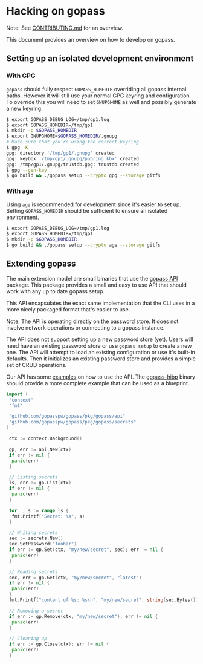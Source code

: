 # Hacking on gopass

Note: See [CONTRIBUTING.md](../CONTRIBUTING.md) for an overview.

This document provides an overview on how to develop on gopass.

## Setting up an isolated development environment

### With GPG

`gopass` should fully respect `GOPASS_HOMEDIR` overriding all gopass internal paths.
However it will still use your normal GPG keyring and configuration. To override this
you will need to set `GNUPGHOME` as well and possibly generate a new keyring.

```bash
$ export GOPASS_DEBUG_LOG=/tmp/gp1.log
$ export GOPASS_HOMEDIR=/tmp/gp1
$ mkdir -p $GOPASS_HOMEDIR
$ export GNUPGHOME=$GOPASS_HOMEDIR/.gnupg
# Make sure that you're using the correct keyring.
$ gpg -K
gpg: directory '/tmp/gp1/.gnupg' created
gpg: keybox '/tmp/gp1/.gnupg/pubring.kbx' created
gpg: /tmp/gp1/.gnupg/trustdb.gpg: trustdb created
$ gpg --gen-key
$ go build && ./gopass setup --crypto gpg --storage gitfs
```

### With age

Using `age` is recommended for development since it's easier to set up. Setting
`GOPASS_HOMEDIR` should be sufficient to ensure an isolated environment.

```bash
$ export GOPASS_DEBUG_LOG=/tmp/gp1.log
$ export GOPASS_HOMEDIR=/tmp/gp1
$ mkdir -p $GOPASS_HOMEDIR
$ go build && ./gopass setup --crypto age --storage gitfs
```

## Extending gopass

The main extension model are small binaries that use the [gopass API](https://pkg.go.dev/github.com/gopasspw/gopass/pkg/gopass/api) package. This package provides a small and easy to use API that should work with any up to date gopass setup.

This API encapsulates the exact same implementation that the CLI uses in a more nicely packaged format that's easier to use.

Note: The API is operating directly on the password store. It does not involve network operations or connecting to a gopass instance.

The API does not support setting up a new password store (yet). Users will need have an existing password store
or use `gopass setup` to create a new one. The API will attempt to load an existing configuration or use it's built-in
defaults. Then it initializes an existing password store and provides a simple set of CRUD operations.

Our API has some [examples](../pkg/gopass/api/api_test.go) on how to use the API. The [gopass-hibp](https://github.com/gopasspw/gopass-hibp/blob/master/main.go) binary should provide a more complete example that can be used as a blueprint.

```go
import (
 "context"
 "fmt"

 "github.com/gopasspw/gopass/pkg/gopass/api"
 "github.com/gopasspw/gopass/pkg/gopass/secrets"
)

 ctx := context.Background()

 gp, err := api.New(ctx)
 if err != nil {
  panic(err)
 }

 // Listing secrets
 ls, err := gp.List(ctx)
 if err != nil {
  panic(err)
 }

 for _, s := range ls {
  fmt.Printf("Secret: %s", s)
 }

 // Writing secrets
 sec := secrets.New()
 sec.SetPassword("foobar")
 if err := gp.Set(ctx, "my/new/secret", sec); err != nil {
  panic(err)
 }

 // Reading secrets
 sec, err = gp.Get(ctx, "my/new/secret", "latest")
 if err != nil {
  panic(err)
 }
 fmt.Printf("content of %s: %s\n", "my/new/secret", string(sec.Bytes()))

 // Removing a secret
 if err := gp.Remove(ctx, "my/new/secret"); err != nil {
  panic(err)
 }

 // Cleaning up
 if err := gp.Close(ctx); err != nil {
  panic(err)
 }
```
